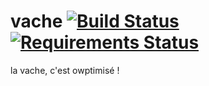 vache [![Build Status](https://travis-ci.org/cowpti/vache.png)](https://travis-ci.org/cowpti/vache)[![Requirements Status](https://requires.io/github/cowpti/vache/requirements.svg?branch=master)](https://requires.io/github/cowpti/vache/requirements/?branch=master)
=====

la vache, c'est owptimisé !
